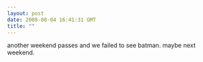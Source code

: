 ```yaml
---
layout: post
date: 2008-08-04 16:41:31 GMT
title: ""
---
```

another weekend passes and we failed to see batman. maybe next weekend.